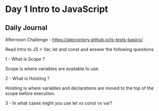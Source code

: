 # Day 1 Intro to JavaScript

## Daily Journal

Afternoon Challenge - https://alecvictory.github.io/js-tests-basics/

Read Intro to JS > Var, let and const and answer the following questions

1 - What is Scope ?

Scope is where variables are available to use.

2 - What is Hoisting ?

Hoisting is where variables and declarations are moved to the top of the scope before execution.

3 - In what cases might you use let vs const vs var?

